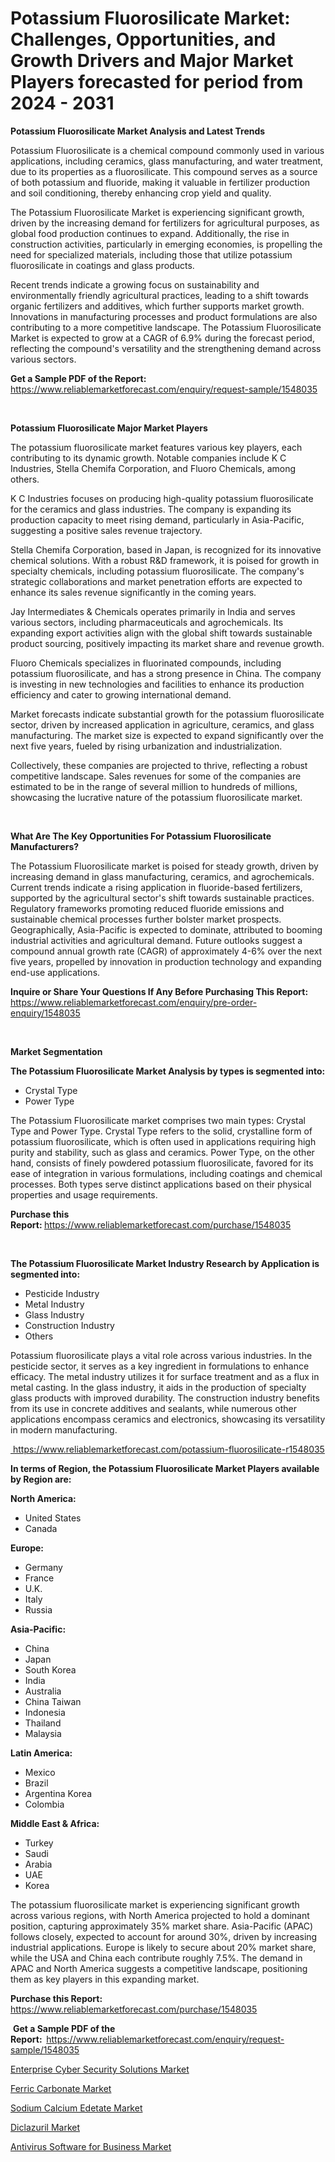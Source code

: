 <p><h1>Potassium Fluorosilicate Market: Challenges, Opportunities, and Growth Drivers and Major Market Players forecasted for period from 2024 - 2031</h1></p><p><strong>Potassium Fluorosilicate Market Analysis and Latest Trends</strong></p>
<p><p>Potassium Fluorosilicate is a chemical compound commonly used in various applications, including ceramics, glass manufacturing, and water treatment, due to its properties as a fluorosilicate. This compound serves as a source of both potassium and fluoride, making it valuable in fertilizer production and soil conditioning, thereby enhancing crop yield and quality.</p><p>The Potassium Fluorosilicate Market is experiencing significant growth, driven by the increasing demand for fertilizers for agricultural purposes, as global food production continues to expand. Additionally, the rise in construction activities, particularly in emerging economies, is propelling the need for specialized materials, including those that utilize potassium fluorosilicate in coatings and glass products.</p><p>Recent trends indicate a growing focus on sustainability and environmentally friendly agricultural practices, leading to a shift towards organic fertilizers and additives, which further supports market growth. Innovations in manufacturing processes and product formulations are also contributing to a more competitive landscape. The Potassium Fluorosilicate Market is expected to grow at a CAGR of 6.9% during the forecast period, reflecting the compound's versatility and the strengthening demand across various sectors.</p></p>
<p><strong>Get a Sample PDF of the Report:&nbsp;</strong> <a href="https://www.reliablemarketforecast.com/enquiry/request-sample/1548035?utm_campaign=1129&utm_medium=2&utm_source=Github&utm_content=ia&utm_term=14112024&utm_id=potassium-fluorosilicate">https://www.reliablemarketforecast.com/enquiry/request-sample/1548035</a></p>
<p>&nbsp;</p>
<p><strong>Potassium Fluorosilicate Major Market Players</strong></p>
<p><p>The potassium fluorosilicate market features various key players, each contributing to its dynamic growth. Notable companies include K C Industries, Stella Chemifa Corporation, and Fluoro Chemicals, among others.</p><p>K C Industries focuses on producing high-quality potassium fluorosilicate for the ceramics and glass industries. The company is expanding its production capacity to meet rising demand, particularly in Asia-Pacific, suggesting a positive sales revenue trajectory.</p><p>Stella Chemifa Corporation, based in Japan, is recognized for its innovative chemical solutions. With a robust R&D framework, it is poised for growth in specialty chemicals, including potassium fluorosilicate. The company's strategic collaborations and market penetration efforts are expected to enhance its sales revenue significantly in the coming years.</p><p>Jay Intermediates & Chemicals operates primarily in India and serves various sectors, including pharmaceuticals and agrochemicals. Its expanding export activities align with the global shift towards sustainable product sourcing, positively impacting its market share and revenue growth.</p><p>Fluoro Chemicals specializes in fluorinated compounds, including potassium fluorosilicate, and has a strong presence in China. The company is investing in new technologies and facilities to enhance its production efficiency and cater to growing international demand.</p><p>Market forecasts indicate substantial growth for the potassium fluorosilicate sector, driven by increased application in agriculture, ceramics, and glass manufacturing. The market size is expected to expand significantly over the next five years, fueled by rising urbanization and industrialization.</p><p>Collectively, these companies are projected to thrive, reflecting a robust competitive landscape. Sales revenues for some of the companies are estimated to be in the range of several million to hundreds of millions, showcasing the lucrative nature of the potassium fluorosilicate market.</p></p>
<p>&nbsp;</p>
<p><strong>What Are The Key Opportunities For Potassium Fluorosilicate Manufacturers?</strong></p>
<p><p>The Potassium Fluorosilicate market is poised for steady growth, driven by increasing demand in glass manufacturing, ceramics, and agrochemicals. Current trends indicate a rising application in fluoride-based fertilizers, supported by the agricultural sector's shift towards sustainable practices. Regulatory frameworks promoting reduced fluoride emissions and sustainable chemical processes further bolster market prospects. Geographically, Asia-Pacific is expected to dominate, attributed to booming industrial activities and agricultural demand. Future outlooks suggest a compound annual growth rate (CAGR) of approximately 4-6% over the next five years, propelled by innovation in production technology and expanding end-use applications.</p></p>
<p><strong>Inquire or Share Your Questions If Any Before Purchasing This Report:</strong> <a href="https://www.reliablemarketforecast.com/enquiry/pre-order-enquiry/1548035?utm_campaign=1129&utm_medium=2&utm_source=Github&utm_content=ia&utm_term=14112024&utm_id=potassium-fluorosilicate">https://www.reliablemarketforecast.com/enquiry/pre-order-enquiry/1548035</a></p>
<p>&nbsp;</p>
<p><strong>Market Segmentation</strong></p>
<p><strong>The Potassium Fluorosilicate Market Analysis by types is segmented into:</strong></p>
<p><ul><li>Crystal Type</li><li>Power Type</li></ul></p>
<p><p>The Potassium Fluorosilicate market comprises two main types: Crystal Type and Power Type. Crystal Type refers to the solid, crystalline form of potassium fluorosilicate, which is often used in applications requiring high purity and stability, such as glass and ceramics. Power Type, on the other hand, consists of finely powdered potassium fluorosilicate, favored for its ease of integration in various formulations, including coatings and chemical processes. Both types serve distinct applications based on their physical properties and usage requirements.</p></p>
<p><strong>Purchase this Report:&nbsp;</strong><a href="https://www.reliablemarketforecast.com/purchase/1548035?utm_campaign=1129&utm_medium=2&utm_source=Github&utm_content=ia&utm_term=14112024&utm_id=potassium-fluorosilicate">https://www.reliablemarketforecast.com/purchase/1548035</a></p>
<p>&nbsp;</p>
<p><strong>The Potassium Fluorosilicate Market Industry Research by Application is segmented into:</strong></p>
<p><ul><li>Pesticide Industry</li><li>Metal Industry</li><li>Glass Industry</li><li>Construction Industry</li><li>Others</li></ul></p>
<p><p>Potassium fluorosilicate plays a vital role across various industries. In the pesticide sector, it serves as a key ingredient in formulations to enhance efficacy. The metal industry utilizes it for surface treatment and as a flux in metal casting. In the glass industry, it aids in the production of specialty glass products with improved durability. The construction industry benefits from its use in concrete additives and sealants, while numerous other applications encompass ceramics and electronics, showcasing its versatility in modern manufacturing.</p></p>
<p><a href="https://www.reliablemarketforecast.com/potassium-fluorosilicate-r1548035?utm_campaign=1129&utm_medium=2&utm_source=Github&utm_content=ia&utm_term=14112024&utm_id=potassium-fluorosilicate">&nbsp;https://www.reliablemarketforecast.com/potassium-fluorosilicate-r1548035</a></p>
<p><strong>In terms of Region, the Potassium Fluorosilicate Market Players available by Region are:</strong></p>
<p>
    <p> <strong> North America: </strong>
        <ul>
            <li>United States</li>
            <li>Canada</li>
        </ul>
        </p> 
    <p> <strong> Europe: </strong>
        <ul>
            <li>Germany</li>
            <li>France</li>
            <li>U.K.</li>
            <li>Italy</li>
            <li>Russia</li>
        </ul>
        </p> 
    <p> <strong> Asia-Pacific: </strong>
        <ul>
            <li>China</li>
            <li>Japan</li>
            <li>South Korea</li>
            <li>India</li>
            <li>Australia</li>
            <li>China Taiwan</li>
            <li>Indonesia</li>
            <li>Thailand</li>
            <li>Malaysia</li>
        </ul>
        </p> 
    <p> <strong> Latin America: </strong>
        <ul>
            <li>Mexico</li>
            <li>Brazil</li>
            <li>Argentina Korea</li>
            <li>Colombia</li>
        </ul>
        </p> 
    <p> <strong> Middle East & Africa: </strong>
        <ul>
            <li>Turkey</li>
            <li>Saudi</li>
            <li>Arabia</li>
            <li>UAE</li>
            <li>Korea</li>
        </ul>
    </p>
    </p>
<p><p>The potassium fluorosilicate market is experiencing significant growth across various regions, with North America projected to hold a dominant position, capturing approximately 35% market share. Asia-Pacific (APAC) follows closely, expected to account for around 30%, driven by increasing industrial applications. Europe is likely to secure about 20% market share, while the USA and China each contribute roughly 7.5%. The demand in APAC and North America suggests a competitive landscape, positioning them as key players in this expanding market.</p></p>
<p><strong>Purchase this Report: </strong><a href="https://www.reliablemarketforecast.com/purchase/1548035?utm_campaign=1129&utm_medium=2&utm_source=Github&utm_content=ia&utm_term=14112024&utm_id=potassium-fluorosilicate">https://www.reliablemarketforecast.com/purchase/1548035</a></p>
<p>&nbsp;<strong>Get a Sample PDF of the Report:&nbsp;&nbsp;</strong><a href="https://www.reliablemarketforecast.com/enquiry/request-sample/1548035?utm_campaign=1129&utm_medium=2&utm_source=Github&utm_content=ia&utm_term=14112024&utm_id=potassium-fluorosilicate">https://www.reliablemarketforecast.com/enquiry/request-sample/1548035</a></p>
<p><strong></strong></p>
<p><p><a href="https://issuu.com/reportprime-2/docs/enterprise-cyber-security-solutions_a52ddee2a899c3?utm_campaign=1129&utm_medium=2&utm_source=Github&utm_content=ia&utm_term=14112024&utm_id=potassium-fluorosilicate">Enterprise Cyber Security Solutions Market</a></p><p><a href="https://www.linkedin.com/pulse/ferric-carbonate-market-size-share-trends-analysis-report-end-use-76crc?utm_campaign=1129&utm_medium=2&utm_source=Github&utm_content=ia&utm_term=14112024&utm_id=potassium-fluorosilicate">Ferric Carbonate Market</a></p><p><a href="https://www.linkedin.com/pulse/regulatory-landscape-its-influence-global-sodium-calcium-edetate-g6xwc?utm_campaign=1129&utm_medium=2&utm_source=Github&utm_content=ia&utm_term=14112024&utm_id=potassium-fluorosilicate">Sodium Calcium Edetate Market</a></p><p><a href="https://www.linkedin.com/pulse/diclazuril-market-analysis-product-segmentation-regional-forecasts-vuxdc?utm_campaign=1129&utm_medium=2&utm_source=Github&utm_content=ia&utm_term=14112024&utm_id=potassium-fluorosilicate">Diclazuril Market</a></p><p><a href="https://issuu.com/reportprime-2/docs/antivirus-software-for-business-mar_f4448bd3c4956b?utm_campaign=1129&utm_medium=2&utm_source=Github&utm_content=ia&utm_term=14112024&utm_id=potassium-fluorosilicate">Antivirus Software for Business Market</a></p></p>